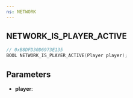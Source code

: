 ```yaml
---
ns: NETWORK
---
```

## NETWORK_IS_PLAYER_ACTIVE

```c
// 0xB8DFD30D6973E135
BOOL NETWORK_IS_PLAYER_ACTIVE(Player player);
```

## Parameters
* **player**:
